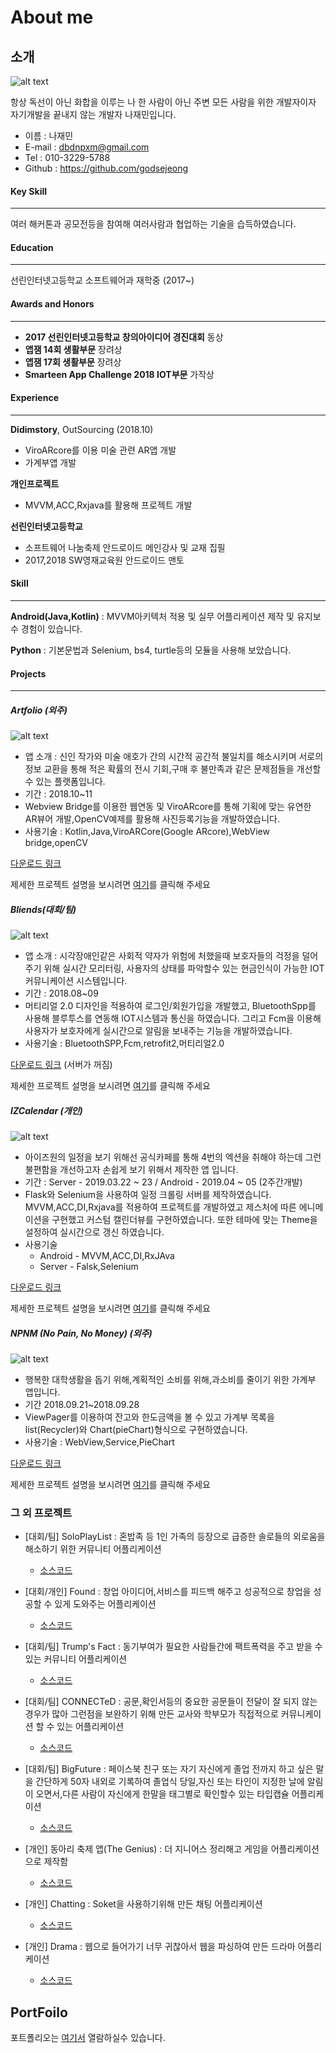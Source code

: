 # About me

## 소개

![alt text](https://github.com/godsejeong/Resume/blob/master/profile.png)

항상 독선이 아닌 화합을 이루는 나 한 사람이 아닌 주변 모든 사람을 위한 개발자이자 자기개발을 끝내지 않는 개발자 나재민입니다.

- 이름 : 나재민
- E-mail : dbdnpxm@gmail.com
- Tel : 010-3229-5788
- Github : https://github.com/godsejeong

#### Key Skill

-----

여러 해커톤과 공모전등을 참여해 여러사람과 협업하는 기술을 습득하였습니다.

#### Education

-----

선린인터넷고등학교 소프트웨어과 재학중 (2017~)
#### Awards and Honors

----

- **2017 선린인터넷고등학교 창의아이디어 경진대회** 동상
- **앱잼 14회 생활부문** 장려상
- **앱잼 17회 생활부문** 장려상
- **Smarteen App Challenge 2018 IOT부문** 가작상

#### Experience

-----

**Didimstory**, OutSourcing (2018.10)
 - ViroARcore를 이용 미술 관련 AR앱 개발
 - 가계부앱 개발

**개인프로젝트**
 - MVVM,ACC,Rxjava를 활용해 프로젝트 개발
 
**선린인터넷고등학교**
 - 소프트웨어 나눔축제 안드로이드 메인강사 및 교재 집필
 - 2017,2018 SW영재교육원 안드로이드 맨토


#### Skill

-----

**Android(Java,Kotlin)** : MVVM아키텍처 적용 및 실무 어플리케이션 제작 및 유지보수 경험이 있습니다.

**Python** : 기본문법과 Selenium, bs4, turtle등의 모듈을 사용해 보았습니다.


#### Projects

-----

##### Artfolio (외주)

![alt text](https://github.com/godsejeong/Resume/blob/master/ProjectResource/ArtFoilo/Artfolio_icon.png)

- 앱 소개 : 신인 작가와 미술 애호가 간의 시간적 공간적 불일치를 해소시키며 서로의 정보 교환을 통해 적은 확률의 전시 기회,구매 후 불만족과 같은 문제점들을 개선할 수 있는 플랫폼입니다.
- 기간 : 2018.10~11
- Webview Bridge를 이용한 웹연동 및 ViroARcore를 통해 기획에 맞는 유연한 AR뷰어 개발,OpenCV예제를 활용해 사진등록기능을 개발하였습니다.
- 사용기술 : Kotlin,Java,ViroARCore(Google ARcore),WebView bridge,openCV

[다운로드 링크]( https://play.google.com/store/apps/details?id=com.didimstory.artfolioapplication)

제세한 프로젝트 설명을 보시려면 [여기](http://lahmweb.cafe24.com/?portfolio=proin-cursus-dolor)를 클릭해 주세요

##### Bliends(대회/팀)

![alt text](https://github.com/godsejeong/Resume/blob/master/ProjectResource/Bliends/Bliends_Icon.png)

- 앱 소개 :  시각장애인같은 사회적 약자가 위험에 처했을때 보호자들의 걱정을 덜어주기 위해 실시간 모리터링,
사용자의 상태를 파악할수 있는 현금인식이 가능한 IOT 커뮤니케이션 시스템입니다.
- 기간 : 2018.08~09
- 머티리얼 2.0 디자인을 적용하여 로그인/회원가입을 개발했고, BluetoothSpp를 사용해 블루투스를 연동해 IOT시스템과 통신을 하였습니다. 
그리고 Fcm을 이용해 사용자가 보호자에게 실시간으로 알림을 보내주는 기능을 개발하였습니다.
- 사용기술 : BluetoothSPP,Fcm,retrofit2,머티리얼2.0

[다운로드 링크](https://play.google.com/store/apps/details?id=com.bliends.pc.bliends) (서버가 꺼짐)

제세한 프로젝트 설명을 보시려면 [여기](https://github.com/godsejeong/Resume/blob/master/ProjectResource/Bliends/Bliends.md)를 클릭해 주세요

##### IZCalendar (개인)


![alt text](https://github.com/godsejeong/Resume/blob/master/ProjectResource/IZCalendar/IZCalendar_icon.png)

- 아이즈원의 일정을 보기 위해선 공식카페를 통해 4번의 엑션을 취해야 하는데 그런 불편함을 개선하고자 손쉽게 보기 위해서 제작한 앱 입니다.
- 기간 : Server - 2019.03.22 ~ 23 / Android - 2019.04 ~ 05 (2주간개발)
- Flask와 Selenium을 사용하여 일정 크롤링 서버를 제작하였습니다. MVVM,ACC,DI,Rxjava를 적용하여 프로젝트를 개발하였고 제스처에 따른 에니메이션을 구현했고 커스텀 캘린더뷰를 구현하였습니다. 또한 테마에 맞는 Theme을 설정하여 실시간으로 갱신 하였습니다. 
- 사용기술
  - Android - MVVM,ACC,DI,RxJAva
  - Server - Falsk,Selenium
  
[다운로드 링크](https://play.google.com/store/apps/details?id=com.jjmin.izcalendar)

제세한 프로젝트 설명을 보시려면 [여기](https://github.com/godsejeong/Resume/blob/master/ProjectResource/IZCalendar/IZCalendar.md)를 클릭해 주세요

##### 	NPNM (No Pain, No Money) (외주)

![alt text](https://github.com/godsejeong/Resume/blob/master/ProjectResource/NPNM/NPNM_Icon.png)

- 행복한 대학생활을 돕기 위해,계획적인 소비를 위해,과소비를 줄이기 위한 가계부 앱입니다.
- 기간 2018.09.21~2018.09.28
- ViewPager를 이용하여 잔고와 한도금액을 볼 수 있고 가계부 목록을 list(Recycler)와 Chart(pieChart)형식으로 구현하였습니다.
- 사용기술 : WebView,Service,PieChart

[다운로드 링크](https://play.google.com/store/apps/details?id=com.householdledger)

제세한 프로젝트 설명을 보시려면 [여기](https://github.com/godsejeong/resume/blob/master/ProjectResource/NPNM/NPNM.md)를 클릭해 주세요

### 그 외 프로젝트

- [대회/팀] SoloPlayList : 혼밥족 등 1인 가족의 등장으로 급증한 솔로들의 외로움을 해소하기 위한 커뮤니티 어플리케이션
  - [소스코드](https://github.com/godsejeong/AppJam16th)
  
- [대회/개인] Found : 창업 아이디어,서비스를 피드백 해주고 성공적으로 창업을 성공할 수 있게 도와주는 어플리케이션
  - [소스코드](https://github.com/godsejeong/AppJam17th)
  
- [대회/팀] Trump's Fact : 동기부여가 필요한 사람들간에 팩트폭력을 주고 받을 수 있는 커뮤니티 어플리케이션
  - [소스코드](https://github.com/godsejeong/highToon)
  
- [대회/팀] CONNECTeD : 공문,확인서등의 중요한 공문들이 전달이 잘 되지 않는 경우가 많아 그런점을 보완하기 위해 만든 교사와 학부모가 직접적으로 커뮤니케이션 할 수 있는 어플리케이션
  - [소스코드](https://github.com/godsejeong/AppJamProject)

- [대회/팀] BigFuture : 페이스북 친구 또는 자기 자신에게 졸업 전까지 하고 싶은 말을 간단하게 50자 내외로 기록하여 
졸업식 당일,자신 또는 타인이 지정한 날에 알림이 오면서,다른 사람이 자신에게 한말을 태그별로 확인할수 있는 타입캡슐 어플리케이션
  - [소스코드](https://github.com/godsejeong/BigFuture)

- [개인] 동아리 축제 앱(The Genius) : 더 지니어스 정리해고 게임을 어플리케이션으로 제작함 
  - [소스코드](https://github.com/godsejeong/ApplePi_Genius)

- [개인] Chatting : Soket을 사용하기위해 만든 채팅 어플리케이션
  - [소스코드](https://github.com/godsejeong/chatting)

- [개인] Drama : 웹으로 들어가기 너무 귀찮아서 웹을 파싱하여 만든 드라마 어플리케이션
  - [소스코드](https://github.com/godsejeong/Drama)

## PortFoilo

포트폴리오는 [여기서](https://github.com/godsejeong/Resume/blob/master/2019_%EB%82%98%EC%9E%AC%EB%AF%BC_%ED%8F%AC%ED%8A%B8%ED%8F%B4%EB%A6%AC%EC%98%A4.pdf) 열람하실수 있습니다.
